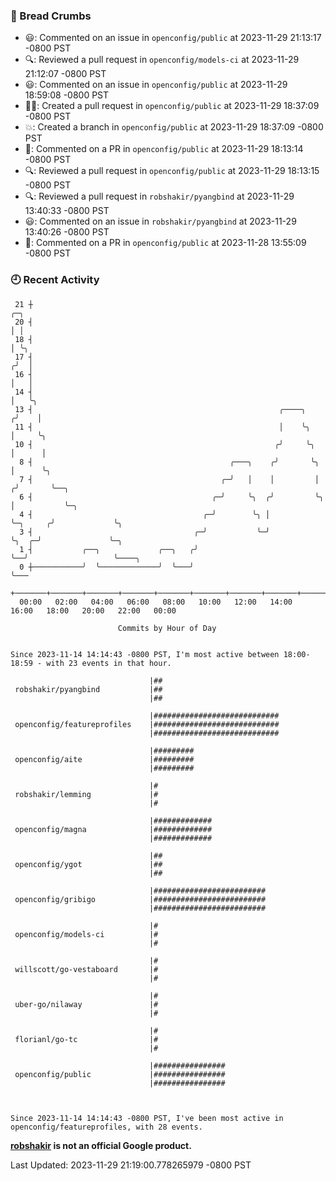 ### 🍞 Bread Crumbs

 * 😃: Commented on an issue in `openconfig/public` at 2023-11-29 21:13:17 -0800 PST
 * 🔍: Reviewed a pull request in  `openconfig/models-ci` at 2023-11-29 21:12:07 -0800 PST
 * 😃: Commented on an issue in `openconfig/public` at 2023-11-29 18:59:08 -0800 PST
 * ✍🏼: Created a pull request in `openconfig/public` at 2023-11-29 18:37:09 -0800 PST
 * 💥: Created a branch in `openconfig/public` at 2023-11-29 18:37:09 -0800 PST
 * 💬: Commented on a PR in  `openconfig/public` at 2023-11-29 18:13:14 -0800 PST
 * 🔍: Reviewed a pull request in  `openconfig/public` at 2023-11-29 18:13:15 -0800 PST
 * 🔍: Reviewed a pull request in  `robshakir/pyangbind` at 2023-11-29 13:40:33 -0800 PST
 * 😃: Commented on an issue in `robshakir/pyangbind` at 2023-11-29 13:40:26 -0800 PST
 * 💬: Commented on a PR in  `openconfig/public` at 2023-11-28 13:55:09 -0800 PST

### 🕘 Recent Activity
```
 21 ┼                                                                            ╭─╮
 20 ┤                                                                            │ │
 18 ┤                                                                            │ ╰╮
 17 ┤                                                                           ╭╯  │
 16 ┤                                                                           │   │
 14 ┤                                                                           │   ╰╮
 13 ┤                                                       ╭────╮             ╭╯    │
 11 ┤                                                       │    ╰╮            │     ╰╮
 10 ┤                                                      ╭╯     ╰╮           │      │
  8 ┤                                            ╭───╮    ╭╯       ╰╮          │      ╰╮
  7 ┤                                          ╭─╯   │    │         │         ╭╯       ╰──╮
  6 ┤                                        ╭─╯     ╰╮  ╭╯         ╰╮        │           ╰─╮
  4 ┤                                      ╭─╯        ╰╮ │           ╰─╮     ╭╯             ╰╮
  3 ┤                                    ╭─╯           ╰─╯             ╰╮  ╭─╯               ╰─╮
  1 ┤           ╭──╮             ╭──╮   ╭╯                              ╰──╯                   ╰────╮
  0 ┼───────────╯  ╰─────────────╯  ╰───╯                                                           ╰───
    +───────+───────+───────+───────+───────+───────+───────+───────+───────+───────+───────+───────+────
  00:00   02:00   04:00   06:00   08:00   10:00   12:00   14:00   16:00   18:00   20:00   22:00   00:00   

						Commits by Hour of Day


Since 2023-11-14 14:14:43 -0800 PST, I'm most active between 18:00-18:59 - with 23 events in that hour.

```



```
                               |##
 robshakir/pyangbind           |##
                               |##

                               |############################
 openconfig/featureprofiles    |############################
                               |############################

                               |#########
 openconfig/aite               |#########
                               |#########

                               |#
 robshakir/lemming             |#
                               |#

                               |#############
 openconfig/magna              |#############
                               |#############

                               |##
 openconfig/ygot               |##
                               |##

                               |#########################
 openconfig/gribigo            |#########################
                               |#########################

                               |#
 openconfig/models-ci          |#
                               |#

                               |#
 willscott/go-vestaboard       |#
                               |#

                               |#
 uber-go/nilaway               |#
                               |#

                               |#
 florianl/go-tc                |#
                               |#

                               |################
 openconfig/public             |################
                               |################



Since 2023-11-14 14:14:43 -0800 PST, I've been most active in openconfig/featureprofiles, with 28 events.

```
**[robshakir](mailto:robjs@google.com) is not an official Google product.**  


Last Updated: 2023-11-29 21:19:00.778265979 -0800 PST
